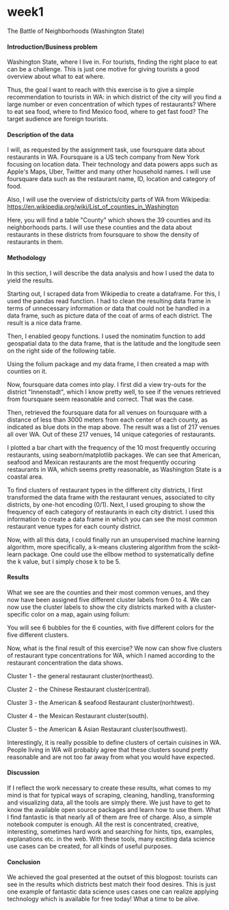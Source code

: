 # week1
The Battle of Neighborhoods (Washington State)

#### Introduction/Business problem
Washington State, where I live in. For tourists, finding the right place to eat can be a challenge. This is just one motive for giving tourists a good overview about what to eat where.

Thus, the goal I want to reach with this exercise is to give a simple recommendation to tourists in WA: in which district of the city will you find a large number or even concentration of which types of restaurants? Where to eat sea food, where to find Mexico food, where to get fast food? The target audience are foreign tourists.

#### Description of the data
I will, as requested by the assignment task, use foursquare data about restaurants in WA. Foursquare is a US tech company from New York focusing on location data. Their technology and data powers apps such as Apple's Maps, Uber, Twitter and many other household names. I will use foursquare data such as the restaurant name, ID, location and category of food.

Also, I will use the overview of districts/city parts of WA from Wikipedia: https://en.wikipedia.org/wiki/List_of_counties_in_Washington


Here, you will find a table "County" which shows the 39 counties and its neighborhoods parts. I will use these counties and the data about restaurants in these districts from foursquare to show the density of restaurants in them.

#### Methodology
In this section, I will describe the data analysis and how I used the data to yield the results.

Starting out, I scraped data from Wikipedia to create a dataframe. For this, I used the pandas read function. I had to clean the resulting data frame in terms of unnecessary information or data that could not be handled in a data frame, such as picture data of the coat of arms of each district. The result is a nice data frame.

Then, I enabled geopy functions. I used the nominatim function to add geospatial data to the data frame, that is the latitude and the longitude seen on the right side of the following table.

Using the folium package and my data frame, I then created a map with counties on it.

Now, foursquare data comes into play. I first did a view try-outs for the district "Innenstadt", which I know pretty well, to see if the venues retrieved from foursquare seem reasonable and correct. That was the case.

Then, retrieved the foursquare data for all venues on foursquare with a distance of less than 3000 meters from each center of each county, as indicated as blue dots in the map above. The result was a list of 217 venues all over WA. Out of these 217 venues, 14 unique categories of restaurants.

I plotted a bar chart with the frequency of the 10 most frequently occuring restaurants, using seaborn/matplotlib packages. We can see that American, seafood and Mexican restaurants are the most frequently occuring restaurants in WA, which seems pretty reasonable, as Washington State is a coastal area.

To find clusters of restaurant types in the different city districts, I first transformed the data frame with the restaurant venues, associated to city districts, by one-hot encoding (0/1).
Next, I used grouping to show the frequency of each category of restaurants in each city district.
I used this information to create a data frame in which you can see the most common restaurant venue types for each county district.

Now, with all this data, I could finally run an unsupervised machine learning algorithm, more specifically, a k-means clustering algorithm from the scikit-learn package. One could use the ellbow method to systematically define the k value, but I simply chose k to be 5.

#### Results
What we see are the counties and their most common venues, and they now have been assigned five different cluster labels from 0 to 4.
We can now use the cluster labels to show the city districts marked with a cluster-specific color on a map, again using folium:

You will see 6 bubbles for the 6 counties, with five different colors for the five different clusters.

Now, what is the final result of this exercise? We now can show five clusters of restaurant type concentrations for WA, which I named according to the restaurant concentration the data shows.

Cluster 1 - the general restaurant cluster(northeast).

Cluster 2 - the Chinese Restaurant cluster(central).

Cluster 3 - the American & seafood Restaurant cluster(norhtwest).

Cluster 4 - the Mexican Restaurant cluster(south).

Cluster 5 -  the American & Asian Restaurant cluster(southwest).

Interestingly, it is really possible to define clusters of certain cuisines in WA. People living in WA will probably agree that these clusters sound pretty reasonable and are not too far away from what you would have expected.

#### Discussion
If I reflect the work necessary to create these results, what comes to my mind is that for typical ways of scraping, cleaning, handling, transforming and visualizing data, all the tools are simply there. We just have to get to know the available open source packages and learn how to use them. What I find fantastic is that nearly all of them are free of charge. Also, a simple notebook computer is enough. All the rest is concentrated, creative, interesting, sometimes hard work and searching for hints, tips, examples, explanations etc. in the web. With these tools, many exciting data science use cases can be created, for all kinds of useful purposes.

#### Conclusion
We achieved the goal presented at the outset of this blogpost: tourists can see in the results which  districts best match their food desires. This is just one example of fantastic data science uses cases one can realize applying technology which is available for free today! What a time to be alive.

